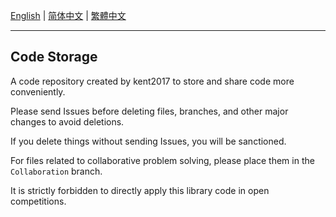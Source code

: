 [English](/README.md) | [简体中文](/README/zh-cn/README.md) | [繁體中文](/README/zh-tw/README.md)

---

## Code Storage

A code repository created by kent2017 to store and share code more conveniently.

Please send Issues before deleting files, branches, and other major changes to avoid deletions.

If you delete things without sending Issues, you will be sanctioned.

For files related to collaborative problem solving, please place them in the `Collaboration` branch.

It is strictly forbidden to directly apply this library code in open competitions.
